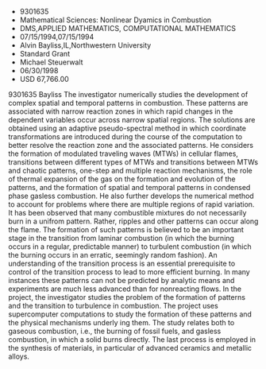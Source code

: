 
* 9301635
* Mathematical Sciences: Nonlinear Dyamics in Combustion
* DMS,APPLIED MATHEMATICS, COMPUTATIONAL MATHEMATICS
* 07/15/1994,07/15/1994
* Alvin Bayliss,IL,Northwestern University
* Standard Grant
* Michael Steuerwalt
* 06/30/1998
* USD 67,766.00

9301635 Bayliss The investigator numerically studies the development of complex
spatial and temporal patterns in combustion. These patterns are associated with
narrow reaction zones in which rapid changes in the dependent variables occur
across narrow spatial regions. The solutions are obtained using an adaptive
pseudo-spectral method in which coordinate transformations are introduced during
the course of the computation to better resolve the reaction zone and the
associated patterns. He considers the formation of modulated traveling waves
(MTWs) in cellular flames, transitions between different types of MTWs and
transitions between MTWs and chaotic patterns, one-step and multiple reaction
mechanisms, the role of thermal expansion of the gas on the formation and
evolution of the patterns, and the formation of spatial and temporal patterns in
condensed phase gasless combustion. He also further develops the numerical
method to account for problems where there are multiple regions of rapid
variation. It has been observed that many combustible mixtures do not
necessarily burn in a unifrom pattern. Rather, ripples and other patterns can
occur along the flame. The formation of such patterns is believed to be an
important stage in the transition from laminar combustion (in which the burning
occurs in a regular, predictable manner) to turbulent combustion (in which the
burning occurs in an erratic, seemingly random fashion). An understanding of the
transition process is an essential prerequisite to control of the transition
process to lead to more efficient burning. In many instances these patterns can
not be predicted by analytic means and experiments are much less advanced than
for nonreacting flows. In the project, the investigator studies the problem of
the formation of patterns and the transition to turbulence in combustion. The
project uses supercomputer computations to study the formation of these patterns
and the physical mechanisms underly ing them. The study relates both to gaseous
combustion, i.e., the burning of fossil fuels, and gasless combustion, in which
a solid burns directly. The last process is employed in the synthesis of
materials, in particular of advanced ceramics and metallic alloys.
